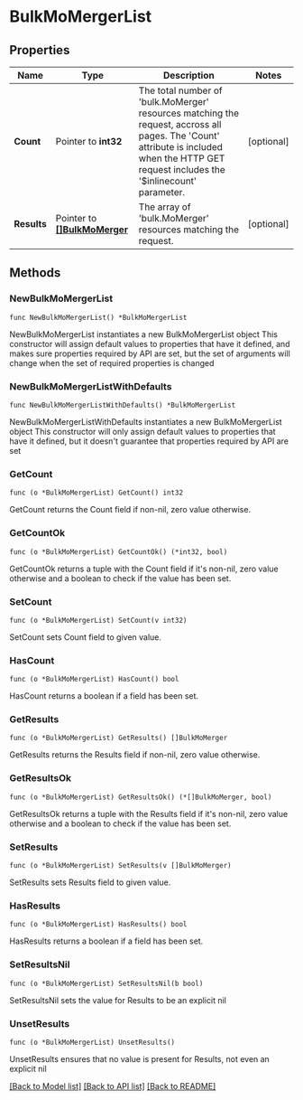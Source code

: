 # BulkMoMergerList

## Properties

Name | Type | Description | Notes
------------ | ------------- | ------------- | -------------
**Count** | Pointer to **int32** | The total number of &#39;bulk.MoMerger&#39; resources matching the request, accross all pages. The &#39;Count&#39; attribute is included when the HTTP GET request includes the &#39;$inlinecount&#39; parameter. | [optional] 
**Results** | Pointer to [**[]BulkMoMerger**](BulkMoMerger.md) | The array of &#39;bulk.MoMerger&#39; resources matching the request. | [optional] 

## Methods

### NewBulkMoMergerList

`func NewBulkMoMergerList() *BulkMoMergerList`

NewBulkMoMergerList instantiates a new BulkMoMergerList object
This constructor will assign default values to properties that have it defined,
and makes sure properties required by API are set, but the set of arguments
will change when the set of required properties is changed

### NewBulkMoMergerListWithDefaults

`func NewBulkMoMergerListWithDefaults() *BulkMoMergerList`

NewBulkMoMergerListWithDefaults instantiates a new BulkMoMergerList object
This constructor will only assign default values to properties that have it defined,
but it doesn't guarantee that properties required by API are set

### GetCount

`func (o *BulkMoMergerList) GetCount() int32`

GetCount returns the Count field if non-nil, zero value otherwise.

### GetCountOk

`func (o *BulkMoMergerList) GetCountOk() (*int32, bool)`

GetCountOk returns a tuple with the Count field if it's non-nil, zero value otherwise
and a boolean to check if the value has been set.

### SetCount

`func (o *BulkMoMergerList) SetCount(v int32)`

SetCount sets Count field to given value.

### HasCount

`func (o *BulkMoMergerList) HasCount() bool`

HasCount returns a boolean if a field has been set.

### GetResults

`func (o *BulkMoMergerList) GetResults() []BulkMoMerger`

GetResults returns the Results field if non-nil, zero value otherwise.

### GetResultsOk

`func (o *BulkMoMergerList) GetResultsOk() (*[]BulkMoMerger, bool)`

GetResultsOk returns a tuple with the Results field if it's non-nil, zero value otherwise
and a boolean to check if the value has been set.

### SetResults

`func (o *BulkMoMergerList) SetResults(v []BulkMoMerger)`

SetResults sets Results field to given value.

### HasResults

`func (o *BulkMoMergerList) HasResults() bool`

HasResults returns a boolean if a field has been set.

### SetResultsNil

`func (o *BulkMoMergerList) SetResultsNil(b bool)`

 SetResultsNil sets the value for Results to be an explicit nil

### UnsetResults
`func (o *BulkMoMergerList) UnsetResults()`

UnsetResults ensures that no value is present for Results, not even an explicit nil

[[Back to Model list]](../README.md#documentation-for-models) [[Back to API list]](../README.md#documentation-for-api-endpoints) [[Back to README]](../README.md)



